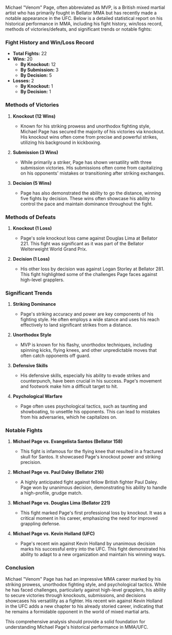 Michael "Venom" Page, often abbreviated as MVP, is a British mixed martial artist who has primarily fought in Bellator MMA but has recently made a notable appearance in the UFC. Below is a detailed statistical report on his historical performance in MMA, including his fight history, win/loss record, methods of victories/defeats, and significant trends or notable fights:

### Fight History and Win/Loss Record

- **Total Fights:** 22
- **Wins:** 20
  - **By Knockout:** 12
  - **By Submission:** 3
  - **By Decision:** 5
- **Losses:** 2
  - **By Knockout:** 1
  - **By Decision:** 1

### Methods of Victories

1. **Knockout (12 Wins)**
   - Known for his striking prowess and unorthodox fighting style, Michael Page has secured the majority of his victories via knockout. His knockout wins often come from precise and powerful strikes, utilizing his background in kickboxing.

2. **Submission (3 Wins)**
   - While primarily a striker, Page has shown versatility with three submission victories. His submissions often come from capitalizing on his opponents' mistakes or transitioning after striking exchanges.

3. **Decision (5 Wins)**
   - Page has also demonstrated the ability to go the distance, winning five fights by decision. These wins often showcase his ability to control the pace and maintain dominance throughout the fight.

### Methods of Defeats

1. **Knockout (1 Loss)**
   - Page's sole knockout loss came against Douglas Lima at Bellator 221. This fight was significant as it was part of the Bellator Welterweight World Grand Prix.

2. **Decision (1 Loss)**
   - His other loss by decision was against Logan Storley at Bellator 281. This fight highlighted some of the challenges Page faces against high-level grapplers.

### Significant Trends

1. **Striking Dominance**
   - Page's striking accuracy and power are key components of his fighting style. He often employs a wide stance and uses his reach effectively to land significant strikes from a distance.

2. **Unorthodox Style**
   - MVP is known for his flashy, unorthodox techniques, including spinning kicks, flying knees, and other unpredictable moves that often catch opponents off guard.

3. **Defensive Skills**
   - His defensive skills, especially his ability to evade strikes and counterpunch, have been crucial in his success. Page's movement and footwork make him a difficult target to hit.

4. **Psychological Warfare**
   - Page often uses psychological tactics, such as taunting and showboating, to unsettle his opponents. This can lead to mistakes from his adversaries, which he capitalizes on.

### Notable Fights

1. **Michael Page vs. Evangelista Santos (Bellator 158)**
   - This fight is infamous for the flying knee that resulted in a fractured skull for Santos. It showcased Page's knockout power and striking precision.

2. **Michael Page vs. Paul Daley (Bellator 216)**
   - A highly anticipated fight against fellow British fighter Paul Daley. Page won by unanimous decision, demonstrating his ability to handle a high-profile, grudge match.

3. **Michael Page vs. Douglas Lima (Bellator 221)**
   - This fight marked Page's first professional loss by knockout. It was a critical moment in his career, emphasizing the need for improved grappling defense.

4. **Michael Page vs. Kevin Holland (UFC)**
   - Page's recent win against Kevin Holland by unanimous decision marks his successful entry into the UFC. This fight demonstrated his ability to adapt to a new organization and maintain his winning ways.

### Conclusion

Michael "Venom" Page has had an impressive MMA career marked by his striking prowess, unorthodox fighting style, and psychological tactics. While he has faced challenges, particularly against high-level grapplers, his ability to secure victories through knockouts, submissions, and decisions showcases his versatility as a fighter. His recent win against Kevin Holland in the UFC adds a new chapter to his already storied career, indicating that he remains a formidable opponent in the world of mixed martial arts.

This comprehensive analysis should provide a solid foundation for understanding Michael Page's historical performance in MMA/UFC.